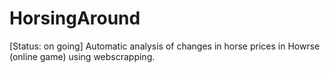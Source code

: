# HorsingAround
[Status: on going] Automatic analysis of changes in horse prices in Howrse (online game) using webscrapping. 
